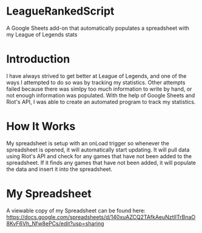 # LeagueRankedScript
A Google Sheets add-on that automatically populates a spreadsheet with my League of Legends stats

# Introduction
I have always strived to get better at League of Legends, and one of the ways I attempted to do so was by tracking my statistics. Other attempts failed because there was simlpy too much information to write by hand, or not enough information was populated. With the help of Google Sheets and Riot's API, I was able to create an automated program to track my statistics.

# How It Works
My spreadsheet is setup with an onLoad trigger so whenever the spreadsheet is opened, it will automatically start updating. It will pull data using Riot's API and check for any games that have not been added to the spreadsheet. If it finds any games that have not been added, it will populate the data and insert it into the spreadsheet.

# My Spreadsheet
A viewable copy of my Spreadsheet can be found here:
https://docs.google.com/spreadsheets/d/140xuAZCQ2TAfkAeuNztlITrBnaO8KvF6Vh_Nfw8ePCs/edit?usp=sharing
